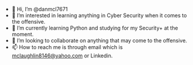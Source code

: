 - 👋 Hi, I’m @danmcl7671
- 👀 I’m interested in learning anything in Cyber Security when it comes to the offensive.
- 🌱 I’m currently learning Python and studying for my Security+ at the moment. 
- 💞️ I’m looking to collaborate on anything that may come to the offensive. 
- 📫 How to reach me is through email which is mclaughlin8146@yahoo.com or Linkedin.

<!---
danmcl7671/danmcl7671 is a ✨ special ✨ repository because its `README.md` (this file) appears on your GitHub profile.
You can click the Preview link to take a look at your changes.
--->
